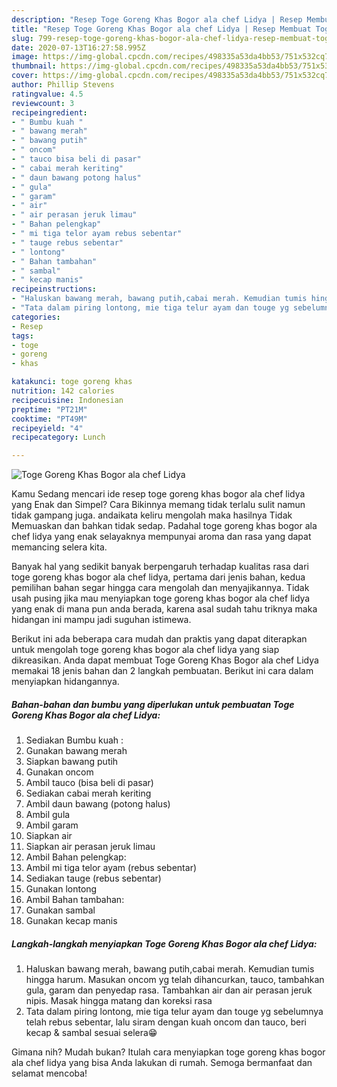 ```yaml
---
description: "Resep Toge Goreng Khas Bogor ala chef Lidya | Resep Membuat Toge Goreng Khas Bogor ala chef Lidya Yang Sedap"
title: "Resep Toge Goreng Khas Bogor ala chef Lidya | Resep Membuat Toge Goreng Khas Bogor ala chef Lidya Yang Sedap"
slug: 799-resep-toge-goreng-khas-bogor-ala-chef-lidya-resep-membuat-toge-goreng-khas-bogor-ala-chef-lidya-yang-sedap
date: 2020-07-13T16:27:58.995Z
image: https://img-global.cpcdn.com/recipes/498335a53da4bb53/751x532cq70/toge-goreng-khas-bogor-ala-chef-lidya-foto-resep-utama.jpg
thumbnail: https://img-global.cpcdn.com/recipes/498335a53da4bb53/751x532cq70/toge-goreng-khas-bogor-ala-chef-lidya-foto-resep-utama.jpg
cover: https://img-global.cpcdn.com/recipes/498335a53da4bb53/751x532cq70/toge-goreng-khas-bogor-ala-chef-lidya-foto-resep-utama.jpg
author: Phillip Stevens
ratingvalue: 4.5
reviewcount: 3
recipeingredient:
- " Bumbu kuah "
- " bawang merah"
- " bawang putih"
- " oncom"
- " tauco bisa beli di pasar"
- " cabai merah keriting"
- " daun bawang potong halus"
- " gula"
- " garam"
- " air"
- " air perasan jeruk limau"
- " Bahan pelengkap"
- " mi tiga telor ayam rebus sebentar"
- " tauge rebus sebentar"
- " lontong"
- " Bahan tambahan"
- " sambal"
- " kecap manis"
recipeinstructions:
- "Haluskan bawang merah, bawang putih,cabai merah. Kemudian tumis hingga harum. Masukan oncom yg telah dihancurkan, tauco, tambahkan gula, garam dan penyedap rasa. Tambahkan air dan air perasan jeruk nipis. Masak hingga matang dan koreksi rasa"
- "Tata dalam piring lontong, mie tiga telur ayam dan touge yg sebelumnya telah rebus sebentar, lalu siram dengan kuah oncom dan tauco, beri kecap &amp; sambal sesuai selera😁"
categories:
- Resep
tags:
- toge
- goreng
- khas

katakunci: toge goreng khas 
nutrition: 142 calories
recipecuisine: Indonesian
preptime: "PT21M"
cooktime: "PT49M"
recipeyield: "4"
recipecategory: Lunch

---
```



![Toge Goreng Khas Bogor ala chef Lidya](https://img-global.cpcdn.com/recipes/498335a53da4bb53/751x532cq70/toge-goreng-khas-bogor-ala-chef-lidya-foto-resep-utama.jpg)

Kamu Sedang mencari ide resep toge goreng khas bogor ala chef lidya yang Enak dan Simpel? Cara Bikinnya memang tidak terlalu sulit namun tidak gampang juga. andaikata keliru mengolah maka hasilnya Tidak Memuaskan dan bahkan tidak sedap. Padahal toge goreng khas bogor ala chef lidya yang enak selayaknya mempunyai aroma dan rasa yang dapat memancing selera kita.



Banyak hal yang sedikit banyak berpengaruh terhadap kualitas rasa dari toge goreng khas bogor ala chef lidya, pertama dari jenis bahan, kedua pemilihan bahan segar hingga cara mengolah dan menyajikannya. Tidak usah pusing jika mau menyiapkan toge goreng khas bogor ala chef lidya yang enak di mana pun anda berada, karena asal sudah tahu triknya maka hidangan ini mampu jadi suguhan istimewa.


Berikut ini ada beberapa cara mudah dan praktis yang dapat diterapkan untuk mengolah toge goreng khas bogor ala chef lidya yang siap dikreasikan. Anda dapat membuat Toge Goreng Khas Bogor ala chef Lidya memakai 18 jenis bahan dan 2 langkah pembuatan. Berikut ini cara dalam menyiapkan hidangannya.

<!--inarticleads1-->

##### Bahan-bahan dan bumbu yang diperlukan untuk pembuatan Toge Goreng Khas Bogor ala chef Lidya:

1. Sediakan  Bumbu kuah :
1. Gunakan  bawang merah
1. Siapkan  bawang putih
1. Gunakan  oncom
1. Ambil  tauco (bisa beli di pasar)
1. Sediakan  cabai merah keriting
1. Ambil  daun bawang (potong halus)
1. Ambil  gula
1. Ambil  garam
1. Siapkan  air
1. Siapkan  air perasan jeruk limau
1. Ambil  Bahan pelengkap:
1. Ambil  mi tiga telor ayam (rebus sebentar)
1. Sediakan  tauge (rebus sebentar)
1. Gunakan  lontong
1. Ambil  Bahan tambahan:
1. Gunakan  sambal
1. Gunakan  kecap manis




<!--inarticleads2-->

##### Langkah-langkah menyiapkan Toge Goreng Khas Bogor ala chef Lidya:

1. Haluskan bawang merah, bawang putih,cabai merah. Kemudian tumis hingga harum. Masukan oncom yg telah dihancurkan, tauco, tambahkan gula, garam dan penyedap rasa. Tambahkan air dan air perasan jeruk nipis. Masak hingga matang dan koreksi rasa
1. Tata dalam piring lontong, mie tiga telur ayam dan touge yg sebelumnya telah rebus sebentar, lalu siram dengan kuah oncom dan tauco, beri kecap &amp; sambal sesuai selera😁




Gimana nih? Mudah bukan? Itulah cara menyiapkan toge goreng khas bogor ala chef lidya yang bisa Anda lakukan di rumah. Semoga bermanfaat dan selamat mencoba!
